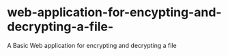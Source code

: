 # web-application-for-encypting-and-decrypting-a-file-
A Basic Web application for encrypting and decrypting a file
